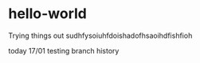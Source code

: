 # hello-world
Trying things out
sudhfysoiuhfdoishadofhsaoihdfishfioh

today  17/01 testing branch history